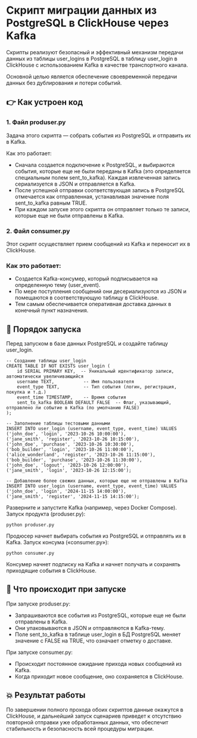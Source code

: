 # Скрипт миграции данных из PostgreSQL в ClickHouse через Kafka
Скрипты реализуют безопасный и эффективный механизм передачи данных из таблицы user_logins в PostgreSQL в таблицу 
user_login в ClickHouse с использованием Kafka в качестве транспортного канала. 

Основной целью является обеспечение своевременной передачи данных без дублирования и потери событий.

## 👉 Как устроен код
### 1. Файл produser.py
Задача этого скрипта — собрать события из PostgreSQL и отправить их в Kafka.

Как это работает:
 - Сначала создается подключение к PostgreSQL, и выбираются события, которые еще не были переданы в Kafka (это определяется специальным полем sent_to_kafka).
Каждая извлеченная запись сериализуется в JSON и отправляется в Kafka.
 - После успешной отправки соответствующая запись в PostgreSQL отмечается как отправленная, устанавливая значение 
поля sent_to_kafka равным TRUE.
 - При каждом запуске этого скрипта он отправляет только те записи, которые еще не были отправлены в Kafka.

### 2. Файл consumer.py
Этот скрипт осуществляет прием сообщений из Kafka и переносит их в ClickHouse.

### Как это работает:
 - Создается Kafka-консумер, который подписывается на определенную тему (user_event).
 - По мере поступления сообщений они десериализуются из JSON и помещаются в соответствующую таблицу в ClickHouse.
 - Тем самым обеспечивается оперативная доставка данных в конечный пункт назначения.


## 🔹 Порядок запуска
Перед запуском в базе данных PostgreSQL и создайте таблицу user_login.
```
-- Создание таблицы user_login
CREATE TABLE IF NOT EXISTS user_login (
    id SERIAL PRIMARY KEY,  -- Уникальный идентификатор записи, автоматически увеличивающийся
    username TEXT,           -- Имя пользователя
    event_type TEXT,         -- Тип события (логин, регистрация, покупка и т.д.)
    event_time TIMESTAMP,    -- Время события
    sent_to_kafka BOOLEAN DEFAULT FALSE  -- Флаг, указывающий, отправлено ли событие в Kafka (по умолчанию FALSE)
);

-- Заполнение таблицы тестовыми данными
INSERT INTO user_login (username, event_type, event_time) VALUES
('john_doe', 'login', '2023-10-26 10:00:00'),
('jane_smith', 'register', '2023-10-26 10:15:00'),
('john_doe', 'purchase', '2023-10-26 10:30:00'),
('bob_builder', 'login', '2023-10-26 11:00:00'),
('alice_wonderland', 'register', '2023-10-26 11:15:00'),
('bob_builder', 'purchase', '2023-10-26 11:30:00'),
('john_doe', 'logout', '2023-10-26 12:00:00'),
('jane_smith', 'login', '2023-10-26 12:15:00');

-- Добавление более свежих данных, которые еще не отправлены в Kafka
INSERT INTO user_login (username, event_type, event_time) VALUES
('john_doe', 'login', '2024-11-15 14:00:00'),
('jane_smith', 'register', '2024-11-15 14:15:00');
```
Разверните и запустите Kafka (например, через Docker Compose).
Запуск продукта (produser.py):

``` 
python produser.py 
```
Продюсер начнет выбирать события из PostgreSQL и отправлять их в Kafka.
Запуск консума («consumer.py»):
```
python consumer.py
```
Консумер начнет подписку на Kafka и начнет получать и сохранять приходящие события в ClickHouse.

## 🔶 Что происходит при запуске
При запуске produser.py:
 - Запрашиваются все события из PostgreSQL, которые еще не были отправлены в Kafka.
 - Они упаковываются в JSON и отправляются в Kafka-тему.
 - Поле sent_to_kafka в таблице user_login в БД PostgreSQL меняет значение с FALSE на TRUE, что означает отметку о доставке.

При запуске consumer.py:
 - Происходит постоянное ожидание прихода новых сообщений из Kafka.
 - Когда приходит новое сообщение, оно сохраняется в ClickHouse.

## 💥 Результат работы
По завершении полного прохода обоих скриптов данные окажутся в ClickHouse, и дальнейший запуск сценариев приведет к 
отсутствию повторной отправки уже обработанных данных, что обеспечит стабильность и безопасность всей 
процедуры миграции.



